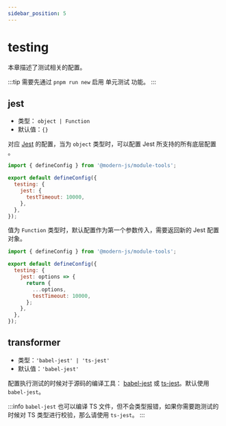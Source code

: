 ```yaml
---
sidebar_position: 5
---
```


# testing

本章描述了测试相关的配置。

:::tip
需要先通过 `pnpm run new` 启用 单元测试 功能。
:::

## jest

- 类型： `object | Function`
- 默认值：`{}`

对应 [Jest](https://jestjs.io/docs/configuration) 的配置，当为 `object` 类型时，可以配置 Jest 所支持的所有底层配置 。

```js modern.config.ts
import { defineConfig } from '@modern-js/module-tools';

export default defineConfig({
  testing: {
    jest: {
      testTimeout: 10000,
    },
  },
});
```

值为 `Function` 类型时，默认配置作为第一个参数传入，需要返回新的 Jest 配置对象。

```js modern.config.ts
import { defineConfig } from '@modern-js/module-tools';

export default defineConfig({
  testing: {
    jest: options => {
      return {
        ...options,
        testTimeout: 10000,
      };
    },
  },
});
```

## transformer

- 类型：`'babel-jest' | 'ts-jest'`
- 默认值：`'babel-jest'`

配置执行测试的时候对于源码的编译工具： [babel-jest](https://www.npmjs.com/package/babel-jest) 或 [ts-jest](https://github.com/kulshekhar/ts-jest)。默认使用 `babel-jest`。

:::info
`babel-jest` 也可以编译 TS 文件，但不会类型报错，如果你需要跑测试的时候对 TS 类型进行校验，那么请使用 `ts-jest`。
:::
